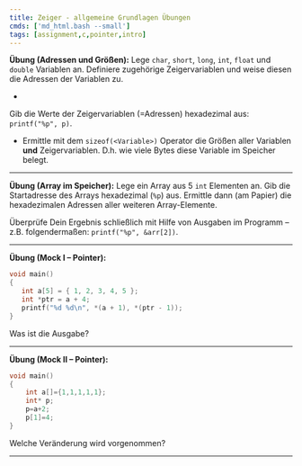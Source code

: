 ```yaml
---
title: Zeiger - allgemeine Grundlagen Übungen
cmds: ['md_html.bash --small']
tags: [assignment,c,pointer,intro]
---
```


**Übung (Adressen und Größen):**
Lege `char`, `short`, `long`, `int`, `float` und `double` Variablen an. Definiere zugehörige Zeigervariablen und weise diesen die Adressen der Variablen zu. 

- 
Gib die Werte der Zeigervariablen (=Adressen) hexadezimal aus: `printf("%p", p)`. 
- Ermittle mit dem `sizeof(<Variable>)` Operator die Größen aller Variablen **und** Zeigervariablen. D.h. wie viele Bytes diese Variable im Speicher belegt.

---

**Übung (Array im Speicher):**
Lege ein Array aus 5 `int` Elementen an. Gib die Startadresse des Arrays hexadezimal (`%p`) aus. Ermittle dann (am Papier) die hexadezimalen Adressen aller weiteren Array-Elemente. 

Überprüfe Dein Ergebnis schließlich mit Hilfe von Ausgaben im Programm – z.B. folgendermaßen: `printf("%p", &arr[2])`.

---


**Übung (Mock I – Pointer):**
```c
void main()
{
   int a[5] = { 1, 2, 3, 4, 5 };
   int *ptr = a + 4;
   printf("%d %d\n", *(a + 1), *(ptr - 1));
}
```
Was ist die Ausgabe?

---

**Übung (Mock II – Pointer):**

```c
void main()
{
	int a[]={1,1,1,1,1};
	int* p;
	p=a+2;
	p[1]=4;
}
```
Welche Veränderung wird vorgenommen?

---






